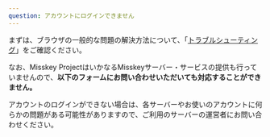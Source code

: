 ```yaml
---
question: アカウントにログインできません
---
```


まずは、ブラウザの一般的な問題の解決方法について、「[トラブルシューティング](/docs/for-users/resources/troubleshooting/)」をご確認ください。

なお、Misskey ProjectはいかなるMisskeyサーバー・サービスの提供も行っていませんので、**以下のフォームにお問い合わせいただいても対応することができません。**

アカウントのログインができない場合は、各サーバーやお使いのアカウントに何らかの問題がある可能性がありますので、ご利用のサーバーの運営者にお問い合わせください。
